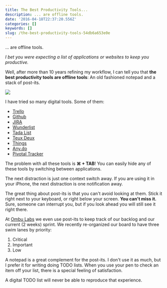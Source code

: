 ```yaml
---
title: The Best Productivity Tools...
description: ... are offline tools.
date: '2016-04-18T22:37:20.556Z'
categories: []
keywords: []
slug: /the-best-productivity-tools-54db6a653e0e
---
```


... are offline tools.

_I bet you were expecting a list of applications or websites to keep you productive._

Well, after more than 10 years refining my workflow, I can tell you that **the best productivity tools are offline tools**: An old fashioned notepad and a stack of post-its.

<!--more-->

![](https://cdn-images-1.medium.com/max/600/1*Rp7LHD_s0Rxa6tGEbtySLQ.png)

I have tried so many digital tools. Some of them:

*   [Trello](https://trello.com/)
*   [Github](https://github.com)
*   [JIRA](https://www.atlassian.com/software/jira)
*   [Wunderlist](https://www.wunderlist.com/)
*   [Tada List](https://basecamp.com/retired/tadalist)
*   [Teux Deux](https://teuxdeux.com/)
*   [Things](https://culturedcode.com/things/)
*   [Any.do](http://www.any.do/)
*   [Pivotal Tracker](https://www.pivotaltracker.com/)

The problem with all these tools is **⌘ + TAB**! You can easily hide any of these tools by switching between applications.

The next distraction is just one context switch away. If you are using it in your iPhone, the next distraction is one notification away.

The great thing about post-its is that you can't avoid looking at them. Stick it right next to your keyboard, or right below your screen. **You can't miss it.** Sure, someone can interrupt you, but if you look ahead you will still see it right there.

At [Ombu Labs](https://www.ombulabs.com) we even use post-its to keep track of our backlog and our current (2 weeks) sprint. We recently re-organized our board to have three swim lanes by priority:

1.  Critical
2.  Important
3.  Low

A notepad is a great complement for the post-its. I don't use it as much, but I prefer it for writing doing TODO lists. When you use your pen to check an item off your list, there is a special feeling of satisfaction.

A digital TODO list will never be able to reproduce that experience.
